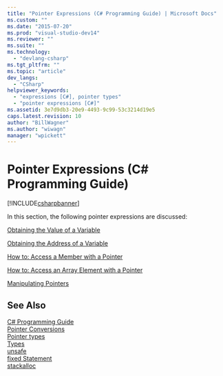 ```yaml
---
title: "Pointer Expressions (C# Programming Guide) | Microsoft Docs"
ms.custom: ""
ms.date: "2015-07-20"
ms.prod: "visual-studio-dev14"
ms.reviewer: ""
ms.suite: ""
ms.technology: 
  - "devlang-csharp"
ms.tgt_pltfrm: ""
ms.topic: "article"
dev_langs: 
  - "CSharp"
helpviewer_keywords: 
  - "expressions [C#], pointer types"
  - "pointer expressions [C#]"
ms.assetid: 3e7d9db3-20e9-4493-9c99-53c3214d19e5
caps.latest.revision: 10
author: "BillWagner"
ms.author: "wiwagn"
manager: "wpickett"
---
```

# Pointer Expressions (C# Programming Guide)
[!INCLUDE[csharpbanner](../../../includes/csharpbanner.md)]

In this section, the following pointer expressions are discussed:  
  
 [Obtaining the Value of a Variable](../../../csharp/programming-guide/unsafe-code-pointers/how-to-obtain-the-value-of-a-pointer-variable.md)  
  
 [Obtaining the Address of a Variable](../../../csharp/programming-guide/unsafe-code-pointers/how-to-obtain-the-address-of-a-variable.md)  
  
 [How to: Access a Member with a Pointer](../../../csharp/programming-guide/unsafe-code-pointers/how-to-access-a-member-with-a-pointer.md)  
  
 [How to: Access an Array Element with a Pointer](../../../csharp/programming-guide/unsafe-code-pointers/how-to-access-an-array-element-with-a-pointer.md)  
  
 [Manipulating Pointers](../../../csharp/programming-guide/unsafe-code-pointers/manipulating-pointers.md)  
  
## See Also  
 [C# Programming Guide](../../../csharp/programming-guide/index.md)   
 [Pointer Conversions](../../../csharp/programming-guide/unsafe-code-pointers/pointer-conversions.md)   
 [Pointer types](../../../csharp/programming-guide/unsafe-code-pointers/pointer-types.md)   
 [Types](../../../csharp/language-reference/keywords/types.md)   
 [unsafe](../../../csharp/language-reference/keywords/unsafe.md)   
 [fixed Statement](../../../csharp/language-reference/keywords/fixed-statement.md)   
 [stackalloc](../../../csharp/language-reference/keywords/stackalloc.md)